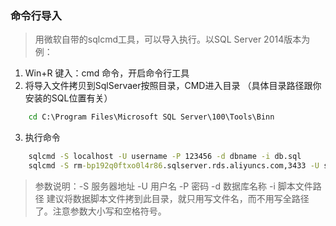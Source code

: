 
### 命令行导入

> 用微软自带的sqlcmd工具，可以导入执行。以SQL Server 2014版本为例：

1. Win+R 键入：cmd 命令，开启命令行工具
2. 将导入文件拷贝到SqlServaer按照目录，CMD进入目录 （具体目录路径跟你安装的SQL位置有关）
```cmd
    cd C:\Program Files\Microsoft SQL Server\100\Tools\Binn  
```
3. 执行命令
``` cmd
    sqlcmd -S localhost -U username -P 123456 -d dbname -i db.sql
    sqlcmd -S rm-bp192q0ftxo0l4r86.sqlserver.rds.aliyuncs.com,3433 -U sauser -P 1qaz_xsw2 -d fdp -i 9.sql
```
> 参数说明：-S 服务器地址 -U 用户名 -P 密码 -d 数据库名称 -i 脚本文件路径
> 建议将数据脚本文件拷到此目录，就只用写文件名，而不用写全路径了。注意参数大小写和空格符号。

